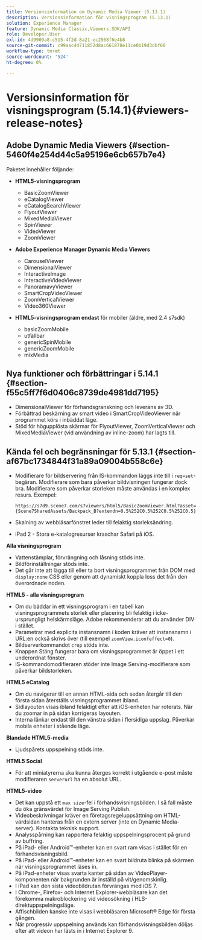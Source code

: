 ```yaml
---
title: Versionsinformation om Dynamic Media Viewer (5.13.1)
description: Versionsinformation för visningsprogram (5.13.1)
solution: Experience Manager
feature: Dynamic Media Classic,Viewers,SDK/API
role: Developer,User
exl-id: 4d9909a8-c515-4f2d-8a21-ec2968f6e4b8
source-git-commit: c99aac44711852d8ac661878e11ce0b19d3dbf60
workflow-type: tm+mt
source-wordcount: '524'
ht-degree: 0%

---
```


# Versionsinformation för visningsprogram (5.14.1){#viewers-release-notes}

## Adobe Dynamic Media Viewers {#section-5460f4e254d44c5a95196e6cb657b7e4}

Paketet innehåller följande:

* **HTML5-visningsprogram**

   * BasicZoomViewer
   * eCatalogViewer
   * eCatalogSearchViewer
   * FlyoutViewer
   * MixedMediaViewer
   * SpinViewer
   * VideoViewer
   * ZoomViewer

* **Adobe Experience Manager Dynamic Media Viewers**

   * CarouselViewer
   * DimensionalViewer
   * InteractiveImage
   * InteractiveVideoViewer
   * PanoramavyViewer
   * SmartCropVideoViewer
   * ZoomVerticalViewer
   * Video360Viewer

* **HTML5-visningsprogram endast**  för mobiler (äldre, med 2.4 s7sdk)

   * basicZoomMobile
   * utfällbar
   * genericSpinMobile
   * genericZoomMobile
   * mixMedia

## Nya funktioner och förbättringar i 5.14.1 {#section-f55c5ff7f6d0406c8739de4981dd7195}

* DimensionalViewer för förhandsgranskning och leverans av 3D.
* Förbättrad beskärning av smart video i SmartCropVideoViewer när programmet körs i inbäddat läge.
* Stöd för högupplösta skärmar för FlyoutViewer, ZoomVerticalViewer och MixedMediaViewer (vid användning av inline-zoom) har lagts till.

## Kända fel och begränsningar för 5.13.1 {#section-af67bc1734844f31a89a09004b558c6e}

* Modifierare för bildservering från IS-kommandon läggs inte till i `req=set`-begäran. Modifierare som bara påverkar bildvisningen fungerar dock bra. Modifierare som påverkar storleken måste användas i en komplex resurs. Exempel:

   `https://s7d9.scene7.com/s7viewers/html5/BasicZoomViewer.html?asset= {Scene7SharedAssets/Backpack_B?extendn=0.5%252C0.5%252C0.5%252C0.5}`

* Skalning av webbläsarfönstret leder till felaktig storleksändring.
* iPad 2 - Stora e-katalogresurser kraschar Safari på iOS.

**Alla visningsprogram**

* Vattenstämplar, förvrängning och låsning stöds inte.
* Bildförinställningar stöds inte.
* Det går inte att lägga till eller ta bort visningsprogrammet från DOM med `display:none` CSS eller genom att dynamiskt koppla loss det från den överordnade noden.

**HTML5 - alla visningsprogram**

* Om du bäddar in ett visningsprogram i en tabell kan visningsprogrammets storlek eller placering bli felaktig i icke-ursprungligt helskärmsläge. Adobe rekommenderar att du använder DIV i stället.
* Parametrar med explicita instansnamn i koden kräver att instansnamn i URL:en också skrivs över (till exempel `zoomView.iconfeffect=0`).
* Bildserverkommandot `crop` stöds inte.
* Knappen Stäng fungerar bara om visningsprogrammet är öppet i ett underordnat fönster.
* IS-kommandomodifieraren stöder inte Image Serving-modifierare som påverkar bildstorleken.

**HTML5 eCatalog**

* Om du navigerar till en annan HTML-sida och sedan återgår till den första sidan återställs visningsprogrammet ibland.
* Sidlayouten visas ibland felaktigt efter att iOS-enheten har roterats. När du zoomar in på sidan korrigeras layouten.
* Interna länkar endast till den vänstra sidan i flersidiga uppslag. Påverkar mobila enheter i stående läge.

**Blandade HTML5-media**

* Ljudspårets uppspelning stöds inte.

**HTML5 Social**

* För att miniatyrerna ska kunna återges korrekt i utgående e-post måste modifieraren `serverurl` ha en absolut URL.

**HTML5-video**

* Det kan uppstå ett `max size`-fel i förhandsvisningsbilden. I så fall måste du öka gränsvärdet för Image Serving Publish.
* Videobeskrivningar kräver en företagsregeluppsättning om HTML-värdsidan hanteras från en extern server (inte en Dynamic Media-server). Kontakta teknisk support.
* Analysspårning kan rapportera felaktig uppspelningsprocent på grund av buffring.
* På iPad- eller Android™-enheter kan en svart ram visas i stället för en förhandsvisningsbild.
* På iPad- eller Android™-enheter kan en svart bildruta blinka på skärmen när visningsprogrammet läses in.
* På iPad-enheter visas svarta kanter på sidan av VideoPlayer-komponenten när bakgrunden är inställd på vit/genomskinlig.
* I iPad kan den sista videobildrutan förvrängas med iOS 7.
* I Chrome-, Firefox- och Internet Explorer-webbläsare kan det förekomma makroblockering vid videosökning i HLS-direktuppspelningsläge.
* Affischbilden kanske inte visas i webbläsaren Microsoft® Edge för första gången.
* När progressiv uppspelning används kan förhandsvisningsbilden döljas efter att videon har lästs in i Internet Explorer 9.
